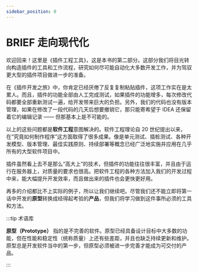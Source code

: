 ```yaml
---
sidebar_position: 0
---
```


# BRIEF 走向现代化

欢迎回来！这里是《插件工程工具》，这是本书的第二部分。这部分我们将目光转向构造插件的工具和工作流程，研究如何尽可能自动化大多数开发工作，并为驾驭更大型的插件项目做进一步的准备。

在《插件开发之旅》中，你肯定已经厌倦了反复复制粘贴插件，这项工作实在是太累人。而且，插件的功能全部由人工完成测试，如果插件的功能增多，每次修改代码都要全部重新测试一遍，给开发带来巨大的负担。另外，我们的代码也没有版本管理，如果在修改了一段代码的几天后想要撤销它，那只能寄希望于 IDEA 还保留着它的编辑记录 —— 但那基本上是不可能的。

以上的这些问题都是**软件工程**意图解决的。软件工程理论自 20 世纪提出以来，在“究竟如何制作程序”这方面取得了很多成果。像是单元测试、插桩测试、各种开发模型、版本管理、最佳实践原则、持续部署等概念已经广泛地实施并应用在几乎所有的大型软件项目中。

插件虽然看上去不是那么“高大上”的技术，但插件的功能往往很丰富，并且由于运行在服务器上，对质量的要求也很高。把软件工程的各种方法加入我们的开发过程中来，能大幅提升开发效率，而且做出来的插件也会更快更好用。

再多的介绍都比不上实际的例子，所以让我们继续吧。尽管我们还不能立即将第一话中开发的**原型**转换成经得起考验的**产品**，但我们将学习做到这件事所必须的工具和方法。

:::tip 术语库

**原型（Prototype）** 指的是不完善的软件。原型已经具备设计目标中大多数的功能，但在性能和稳定性（统称质量）上还有些差距，并且也缺乏持续更新和维护。原型总是开发软件当中的第一步，但原型必须被进一步完善才能成为可交付的产品。

:::